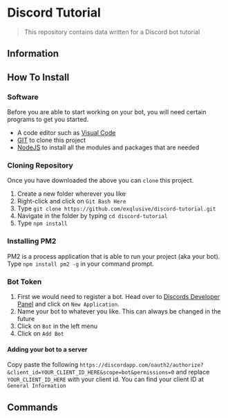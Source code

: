 # Discord Tutorial
> This repository contains data written for a Discord bot tutorial

## Information

## How To Install
### Software
Before you are able to start working on your bot, you will need certain programs to get you started.
- A code editor such as [Visual Code](https://aka.ms/win32-x64-user-stable)
- [GIT](https://git-scm.com/download/win) to clone this project
- [NodeJS](https://nodejs.org/dist/v12.15.0/node-v12.15.0-x64.msi) to install all the modules and packages that are needed

### Cloning Repository
Once you have downloaded the above you can `clone` this project.
1. Create a new folder wherever you like
2. Right-click and click on `Git Bash Here`
3. Type `git clone https://github.com/exqlusive/discord-tutorial.git`
4. Navigate in the folder by typing `cd discord-tutorial`
5. Type `npm install`

### Installing PM2
PM2 is a process application that is able to run your project (aka your bot). Type `npm install pm2 -g` in your command prompt.

### Bot Token
1. First we would need to register a bot. Head over to [Discords Developer Panel](https://discordapp.com/developers/applications/) and click on `New Application`.
2. Name your bot to whatever you like. This can always be changed in the future
3. Click on `Bot` in the left menu
4. Click on `Add Bot` 

#### Adding your bot to a server
Copy paste the following `https://discordapp.com/oauth2/authorize?&client_id=YOUR_CLIENT_ID_HERE&scope=bot&permissions=0` and replace `YOUR_CLIENT_ID_HERE` with your client id.
You can find your client ID at `General Information`

## Commands
